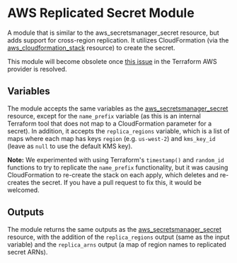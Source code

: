 # AWS Replicated Secret Module
A module that is similar to the aws_secretsmanager_secret resource, but adds support for cross-region replication. It utilizes CloudFormation (via the [aws_cloudformation_stack](https://registry.terraform.io/providers/hashicorp/aws/latest/docs/resources/cloudformation_stack) resource) to create the secret.

This module will become obsolete once [this issue](https://github.com/hashicorp/terraform-provider-aws/issues/17943) in the Terraform AWS provider is resolved.

## Variables
The module accepts the same variables as the [aws_secretsmanager_secret](https://registry.terraform.io/providers/hashicorp/aws/latest/docs/resources/secretsmanager_secret) resource, except for the `name_prefix` variable (as this is an internal Terraform tool that does not map to a CloudFormation parameter for a secret). In addition, it accepts the `replica_regions` variable, which is a list of maps where each map has keys `region` (e.g. `us-west-2`) and `kms_key_id` (leave as `null` to use the default KMS key).

**Note:** We experimented with using Terraform's `timestamp()` and `random_id` functions to try to replicate the `name_prefix` functionality, but it was causing CloudFormation to re-create the stack on each apply, which deletes and re-creates the secret. If you have a pull request to fix this, it would be welcomed.

## Outputs
The module returns the same outputs as the [aws_secretsmanager_secret](https://registry.terraform.io/providers/hashicorp/aws/latest/docs/resources/secretsmanager_secret) resource, with the addition of the `replica_regions` output (same as the input variable) and the `replica_arns` output (a map of region names to replicated secret ARNs).
